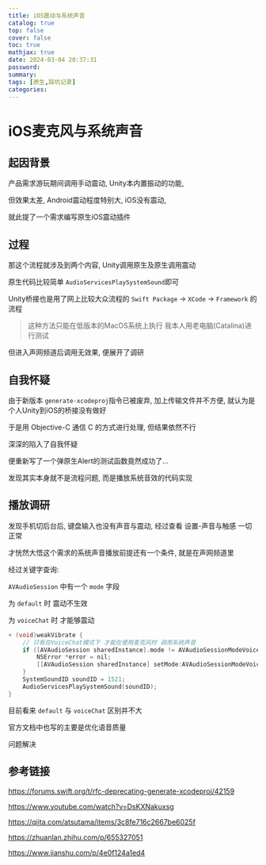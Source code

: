```yaml
---
title: iOS震动与系统声音
catalog: true
top: false
cover: false
toc: true
mathjax: true
date: 2024-03-04 20:37:31
password:
summary:
tags: [原生,踩坑记录]
categories:
---
```


# iOS麦克风与系统声音

## 起因背景

产品需求游玩期间调用手动震动, Unity本内置振动的功能,

但效果太差, Android震动程度特别大, iOS没有震动,

就此提了一个需求编写原生iOS震动插件

## 过程

那这个流程就涉及到两个内容, Unity调用原生及原生调用震动

原生代码比较简单 `AudioServicesPlaySystemSound`即可

Unity桥接也是用了网上比较大众流程的 `Swift Package` -> `XCode` -> `Framework` 的流程

> 这种方法只能在低版本的MacOS系统上执行 我本人用老电脑(Catalina)进行测试

但进入声网频道后调用无效果, 便展开了调研

## 自我怀疑

由于新版本 `generate-xcodeproj`指令已被废弃, 加上传输文件并不方便, 就认为是个人Unity到iOS的桥接没有做好

于是用 Objective-C 通信 C 的方式进行处理, 但结果依然不行

深深的陷入了自我怀疑

便重新写了一个弹原生Alert的测试函数竟然成功了...

发现其实本身就不是流程问题, 而是播放系统音效的代码实现

## 播放调研

发现手机切后台后, 键盘输入也没有声音与震动, 经过查看 设置-声音与触感 一切正常

才恍然大悟这个需求的系统声音播放前提还有一个条件, 就是在声网频道里

经过关键字查询:

`AVAudioSession` 中有一个 `mode` 字段

为 `default` 时 震动不生效

为 `voiceChat` 时 才能够震动

```objectivec
+ (void)weakVibrate {
    // 只有在VoiceChat模式下 才能在使用麦克风时 调用系统声音
    if ([AVAudioSession sharedInstance].mode != AVAudioSessionModeVoiceChat) {
        NSError *error = nil;
        [[AVAudioSession sharedInstance] setMode:AVAudioSessionModeVoiceChat error:&error];
    }
    SystemSoundID soundID = 1521;
    AudioServicesPlaySystemSound(soundID);
}
```

目前看来 `default` 与 `voiceChat` 区别并不大

官方文档中也写的主要是优化语音质量

问题解决

## 参考链接

https://forums.swift.org/t/rfc-deprecating-generate-xcodeproj/42159

https://www.youtube.com/watch?v=DsKXNakuxsg

https://qiita.com/atsutama/items/3c8fe716c2667be6025f

https://zhuanlan.zhihu.com/p/655327051

https://www.jianshu.com/p/4e0f124a1ed4